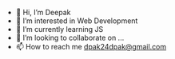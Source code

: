 - 👋 Hi, I’m Deepak
- 👀 I’m interested in Web Development
- 🌱 I’m currently learning JS
- 💞️ I’m looking to collaborate on ...
- 📫 How to reach me dpak24dpak@gmail.com

<!---
D-pak24/D-pak24 is a ✨ special ✨ repository because its `README.md` (this file) appears on your GitHub profile.
You can click the Preview link to take a look at your changes.
--->
